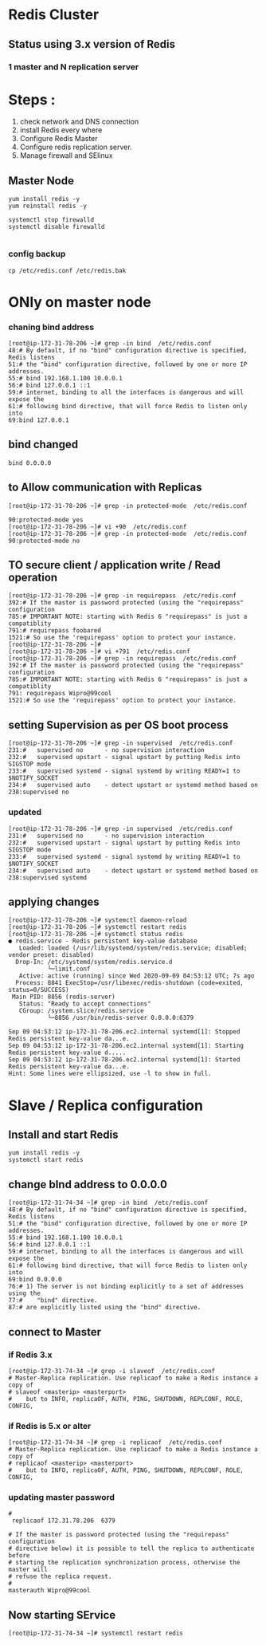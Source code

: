 # Redis Cluster 

##  Status using 3.x version of Redis

### 1 master and N replication server 

# Steps : 

<ol>
  <li> check network and DNS  connection  </li>
  <li> install Redis every where  </li>
  <li> Configure Redis Master </li>
  <li> Configure redis replication server. </li>
   <li> Manage firewall and SElinux </li>
</ol>


## Master Node 

```
yum install redis -y
yum reinstall redis -y

systemctl stop firewalld
systemctl disable firewalld
  
```

### config backup 
```
cp /etc/redis.conf /etc/redis.bak
```

# ONly on master node 

### chaning bind address

```
[root@ip-172-31-78-206 ~]# grep -in bind  /etc/redis.conf 
48:# By default, if no "bind" configuration directive is specified, Redis listens
51:# the "bind" configuration directive, followed by one or more IP addresses.
55:# bind 192.168.1.100 10.0.0.1
56:# bind 127.0.0.1 ::1
59:# internet, binding to all the interfaces is dangerous and will expose the
61:# following bind directive, that will force Redis to listen only into
69:bind 127.0.0.1  

```

## bind changed

```
bind 0.0.0.0
```

## to Allow communication with Replicas 

```
[root@ip-172-31-78-206 ~]# grep -in protected-mode  /etc/redis.conf 

90:protected-mode yes
[root@ip-172-31-78-206 ~]# vi +90  /etc/redis.conf 
[root@ip-172-31-78-206 ~]# grep -in protected-mode  /etc/redis.conf 
90:protected-mode no

```

## TO secure client / application write / Read operation 

```
[root@ip-172-31-78-206 ~]# grep -in requirepass  /etc/redis.conf  
392:# If the master is password protected (using the "requirepass" configuration
785:# IMPORTANT NOTE: starting with Redis 6 "requirepass" is just a compatiblity
791:# requirepass foobared
1521:# So use the 'requirepass' option to protect your instance.
[root@ip-172-31-78-206 ~]# 
[root@ip-172-31-78-206 ~]# vi +791  /etc/redis.conf 
[root@ip-172-31-78-206 ~]# grep -in requirepass  /etc/redis.conf  
392:# If the master is password protected (using the "requirepass" configuration
785:# IMPORTANT NOTE: starting with Redis 6 "requirepass" is just a compatiblity
791: requirepass Wipro@99cool
1521:# So use the 'requirepass' option to protect your instance.

```

## setting Supervision  as per OS boot process

```
[root@ip-172-31-78-206 ~]# grep -in supervised  /etc/redis.conf 
231:#   supervised no      - no supervision interaction
232:#   supervised upstart - signal upstart by putting Redis into SIGSTOP mode
233:#   supervised systemd - signal systemd by writing READY=1 to $NOTIFY_SOCKET
234:#   supervised auto    - detect upstart or systemd method based on
238:supervised no
```

### updated

```
[root@ip-172-31-78-206 ~]# grep -in supervised  /etc/redis.conf 
231:#   supervised no      - no supervision interaction
232:#   supervised upstart - signal upstart by putting Redis into SIGSTOP mode
233:#   supervised systemd - signal systemd by writing READY=1 to $NOTIFY_SOCKET
234:#   supervised auto    - detect upstart or systemd method based on
238:supervised systemd

```

## applying changes 

```
[root@ip-172-31-78-206 ~]# systemctl daemon-reload
[root@ip-172-31-78-206 ~]# systemctl restart redis
[root@ip-172-31-78-206 ~]# systemctl status redis
● redis.service - Redis persistent key-value database
   Loaded: loaded (/usr/lib/systemd/system/redis.service; disabled; vendor preset: disabled)
  Drop-In: /etc/systemd/system/redis.service.d
           └─limit.conf
   Active: active (running) since Wed 2020-09-09 04:53:12 UTC; 7s ago
  Process: 8841 ExecStop=/usr/libexec/redis-shutdown (code=exited, status=0/SUCCESS)
 Main PID: 8856 (redis-server)
   Status: "Ready to accept connections"
   CGroup: /system.slice/redis.service
           └─8856 /usr/bin/redis-server 0.0.0.0:6379

Sep 09 04:53:12 ip-172-31-78-206.ec2.internal systemd[1]: Stopped Redis persistent key-value da...e.
Sep 09 04:53:12 ip-172-31-78-206.ec2.internal systemd[1]: Starting Redis persistent key-value d.....
Sep 09 04:53:12 ip-172-31-78-206.ec2.internal systemd[1]: Started Redis persistent key-value da...e.
Hint: Some lines were ellipsized, use -l to show in full.

```

# Slave / Replica configuration 

## Install and start Redis 

```
yum install redis -y
systemctl start redis 

```

## change bInd address to 0.0.0.0

```
[root@ip-172-31-74-34 ~]# grep -in bind  /etc/redis.conf 
48:# By default, if no "bind" configuration directive is specified, Redis listens
51:# the "bind" configuration directive, followed by one or more IP addresses.
55:# bind 192.168.1.100 10.0.0.1
56:# bind 127.0.0.1 ::1
59:# internet, binding to all the interfaces is dangerous and will expose the
61:# following bind directive, that will force Redis to listen only into
69:bind 0.0.0.0
76:# 1) The server is not binding explicitly to a set of addresses using the
77:#    "bind" directive.
87:# are explicitly listed using the "bind" directive.
```

## connect to Master 

### if Redis 3.x 

```
[root@ip-172-31-74-34 ~]# grep -i slaveof  /etc/redis.conf  
# Master-Replica replication. Use replicaof to make a Redis instance a copy of
# slaveof <masterip> <masterport>
#    but to INFO, replicaOF, AUTH, PING, SHUTDOWN, REPLCONF, ROLE, CONFIG,

```

### if Redis is 5.x or alter 

```
[root@ip-172-31-74-34 ~]# grep -i replicaof  /etc/redis.conf  
# Master-Replica replication. Use replicaof to make a Redis instance a copy of
# replicaof <masterip> <masterport>
#    but to INFO, replicaOF, AUTH, PING, SHUTDOWN, REPLCONF, ROLE, CONFIG,

```

### updating master password

```
#
 replicaof 172.31.78.206  6379

# If the master is password protected (using the "requirepass" configuration
# directive below) it is possible to tell the replica to authenticate before
# starting the replication synchronization process, otherwise the master will
# refuse the replica request.
#
masterauth Wipro@99cool

```

## Now starting SErvice 
```
[root@ip-172-31-74-34 ~]# systemctl restart redis

```


